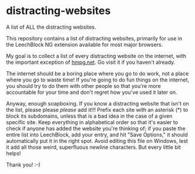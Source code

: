 # distracting-websites
A list of ALL the distracting websites.

This repository contains a list of distracting websites, primarily for use in the LeechBlock NG extension available for most major browsers.

My goal is to collect a list of every distracting website on the internet, with the important exception of [hmpg.net](http://hmpg.net).  Go visit it if you haven't already.

The internet should be a boring place where you go to do work, not a place where you go to waste time!  If you're going to do fun things on the internet, you should try to do them with other people so that you're more accountable for your time and don't regret how you've used it later on.

Anyway, enough soapboxing.  If you know a distracting website that isn't on the list, please please _please_ add it!!!  Prefix each site with an asterisk (\*) to block its subdomains, unless that is a bad idea in the case of a given specific site.  Keep everything in alphabetical order so that it's easier to check if anyone has added the website you're thinking of; if you paste the entire list into LeechBlock, add your entry, and hit "Save Options," it should automatically put it in the right spot.  Avoid editing this file on Windows, lest it add all those weird, superfluous newline characters.  But every little bit helps!

Thank you!  :-)
